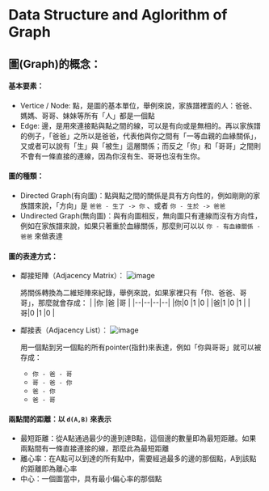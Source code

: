 # Data Structure and Aglorithm of Graph

## 圖(Graph)的概念：
#### 基本要素：
  - Vertice / Node: 點，是圖的基本單位，舉例來說，家族譜裡面的人：爸爸、媽媽、哥哥、妹妹等所有「人」都是一個點
  - Edge: 邊，是用來連接點與點之間的線，可以是有向或是無相的。再以家族譜的例子，「爸爸」之所以是爸爸，代表他與你之間有「一等血親的血緣關係」，又或者可以說有「生」與「被生」這層關係；而反之「你」和「哥哥」之間則不會有一條直接的連線，因為你沒有生、哥哥也沒有生你。

#### 圖的種類：
  - Directed Graph(有向圖)：點與點之間的關係是具有方向性的，例如剛剛的家族譜來說，「方向」是 `爸爸 - 生了 -> 你` 、或者 `你 - 生於 -> 爸爸`
  - Undirected Graph(無向圖)：與有向圖相反，無向圖只有連線而沒有方向性，例如在家族譜來說，如果只著重於血緣關係，那麼則可以以 `你 - 有血緣關係 - 爸爸` 來做表達

#### 圖的表達方式：
  - 鄰接矩陣（Adjacency Matrix）：
  ![image](https://user-images.githubusercontent.com/62165222/196037740-713921cf-1215-4db5-8a03-7b6321e377e0.png)
  
    將關係轉換為二維矩陣來紀錄，舉例來說，如果家裡只有「你、爸爸、哥哥」，那麼就會存成：
    | |你 |爸 |哥 |
    |--|--|--|--|
    |你|0 |1 |0 |
    |爸|1 |0 |1 |
    |哥|0 |1 |0 |
    
  - 鄰接表（Adjacency List）：
    ![image](https://user-images.githubusercontent.com/62165222/196037719-c27dd1e4-ea9e-4ffe-88ed-eeedf4f4259a.png)
    
    用一個點到另一個點的所有pointer(指針)來表達，例如「你與哥哥」就可以被存成：
    - `你 - 爸 - 哥`
    -  `哥 - 爸 - 你`
    -  `爸 - 你`
    -  `爸 - 哥`

#### 兩點間的距離：以 `d(A,B)` 來表示
   - 最短距離：從A點通過最少的邊到達B點，這個邊的數量即為最短距離。如果兩點間有一條直接連接的線，那麼此為最短距離
   - 離心率：在A點可以到達的所有點中，需要經過最多的邊的那個點，A到該點的距離即為離心率
   - 中心：一個圖當中，具有最小偏心率的那個點

 

